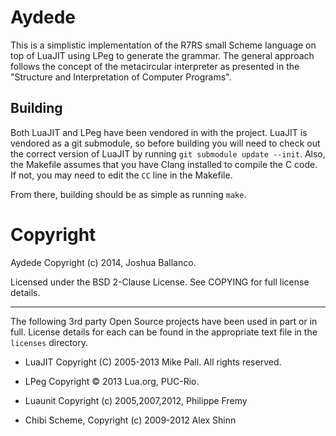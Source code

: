 # Aydede

This is a simplistic implementation of the R7RS small Scheme language on top of LuaJIT
using LPeg to generate the grammar. The general approach follows the concept of the
metacircular interpreter as presented in the "Structure and Interpretation of Computer
Programs".


## Building

Both LuaJIT and LPeg have been vendored in with the project. LuaJIT is vendored as a git
submodule, so before building you will need to check out the correct version of LuaJIT by
running `git submodule update --init`. Also, the Makefile assumes that you have Clang
installed to compile the C code. If not, you may need to edit the `CC` line in the
Makefile.

From there, building should be as simple as running `make`.


# Copyright

Aydede Copyright (c) 2014, Joshua Ballanco.

Licensed under the BSD 2-Clause License. See COPYING for full license details.

---

The following 3rd party Open Source projects have been used in part or in full. License
details for each can be found in the appropriate text file in the `licenses` directory.

* LuaJIT Copyright (C) 2005-2013 Mike Pall. All rights reserved.

* LPeg Copyright © 2013 Lua.org, PUC-Rio.

* Luaunit Copyright (c) 2005,2007,2012, Philippe Fremy <phil at freehackers dot org>

* Chibi Scheme, Copyright (c) 2009-2012 Alex Shinn

